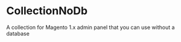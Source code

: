 CollectionNoDb
==============

A collection for Magento 1.x admin panel that you can use without a database
